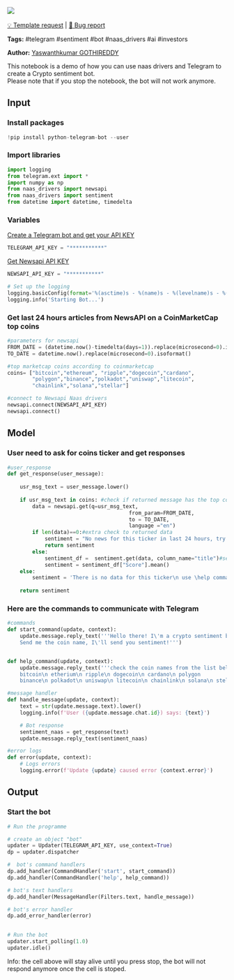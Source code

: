 <a href="https://app.naas.ai/user-redirect/naas/downloader?url=https://raw.githubusercontent.com/jupyter-naas/awesome-notebooks/master/Telegram/Telegram_Create_crypto_sentiment_bot.ipynb" target="_parent"><img src="https://naasai-public.s3.eu-west-3.amazonaws.com/open_in_naas.svg"/></a><br><br><a href="https://github.com/jupyter-naas/awesome-notebooks/issues/new?assignees=&labels=&template=template-request.md&title=Tool+-+Action+of+the+notebook+">💡 Template request</a> | <a href="https://github.com/jupyter-naas/awesome-notebooks/issues/new?assignees=&labels=bug&template=bug_report.md&title=Telegram+-+Create+crypto+sentiment+bot:+Error+short+description">🚨 Bug report</a>

**Tags:** #telegram #sentiment #bot #naas_drivers #ai #investors

**Author:** [Yaswanthkumar GOTHIREDDY](https://www.linkedin.com/in/yaswanthkumargothireddy/)

This notebook is a demo of how you can use naas drivers and Telegram to create a Crypto sentiment bot. <br>
Please note that if you stop the notebook, the bot will not work anymore.

## Input

### Install packages


```python
!pip install python-telegram-bot --user
```

### Import libraries


```python
import logging
from telegram.ext import *
import numpy as np
from naas_drivers import newsapi
from naas_drivers import sentiment
from datetime import datetime, timedelta
```

### Variables

[Create a Telegram bot and get your API KEY](https://core.telegram.org/bots#6-botfather)


```python
TELEGRAM_API_KEY = "***********"
```

[Get Newsapi API KEY](https://newsapi.org/)


```python
NEWSAPI_API_KEY = "***********"
```


```python
# Set up the logging
logging.basicConfig(format='%(asctime)s - %(name)s - %(levelname)s - %(message)s', level=logging.INFO)
logging.info('Starting Bot...')
```

### Get last 24 hours articles from NewsAPI on a CoinMarketCap top coins


```python
#parameters for newsapi
FROM_DATE = (datetime.now()-timedelta(days=1)).replace(microsecond=0).isoformat()
TO_DATE = datetime.now().replace(microsecond=0).isoformat()

#top marketcap coins according to coinmarketcap
coins= ["bitcoin","ethereum", "ripple","dogecoin","cardano", 
        "polygon","binance","polkadot","uniswap","litecoin",
        "chainlink","solana","stellar"]

#connect to Newsapi Naas drivers
newsapi.connect(NEWSAPI_API_KEY)
newsapi.connect()
```

## Model

### User need to ask for coins ticker and get responses


```python
#user_response
def get_response(user_message):
    
    usr_msg_text = user_message.lower()
    
    if usr_msg_text in coins: #check if returned message has the top coins 
        data = newsapi.get(q=usr_msg_text,
                                       from_param=FROM_DATE,
                                       to = TO_DATE,
                                       language ="en")
        if len(data)==0:#extra check to returned data
            sentiment = "No news for this ticker in last 24 hours, try another"
            return sentiment
        else:
            sentiment_df =  sentiment.get(data, column_name="title")#sentiment calculation
            sentiment = sentiment_df["Score"].mean()
    else:
        sentiment = 'There is no data for this ticker\n use \help command'
    
    return sentiment
```

### Here are the commands to communicate with Telegram


```python
#commands
def start_command(update, context):
    update.message.reply_text('''Hello there! I\'m a crypto sentiment bot.
    Send me the coin name, I\'ll send you sentiment!''')


def help_command(update, context):
    update.message.reply_text('''check the coin names from the list below!
    bitcoin\n etherium\n ripple\n dogecoin\n cardano\n polygon
    binance\n polkadot\n uniswap\n litecoin\n chainlink\n solana\n stellar''')

#message handler
def handle_message(update, context):
    text = str(update.message.text).lower()
    logging.info(f'User ({update.message.chat.id}) says: {text}')

    # Bot response
    sentiment_naas = get_response(text)
    update.message.reply_text(sentiment_naas)

#error logs
def error(update, context):
    # Logs errors
    logging.error(f'Update {update} caused error {context.error}')
```

## Output

### Start the bot


```python
# Run the programme

# create an object "bot"
updater = Updater(TELEGRAM_API_KEY, use_context=True)
dp = updater.dispatcher

#  bot's command handlers
dp.add_handler(CommandHandler('start', start_command))
dp.add_handler(CommandHandler('help', help_command))

# bot's text handlers 
dp.add_handler(MessageHandler(Filters.text, handle_message))

# bot's error handler
dp.add_error_handler(error)

    
# Run the bot
updater.start_polling(1.0)
updater.idle()
```

Info: the cell above will stay alive until you press stop, the bot will not respond anymore once the cell is stoped.
